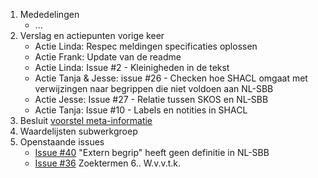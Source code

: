 1. Mededelingen
   - ...
2. Verslag en actiepunten vorige keer
   - Actie Linda: Respec meldingen specificaties oplossen
   - Actie Frank: Update van de readme
   - Actie Linda: Issue #2 - Kleinigheden in de tekst
   - Actie Tanja & Jesse: issue #26 - Checken hoe SHACL omgaat met verwijzingen naar begrippen die niet voldoen aan NL-SBB
   - Actie Jesse: Issue #27 - Relatie tussen SKOS en NL-SBB
   - Actie Tanja: Issue #10 - Labels en notities in SHACL
3. Besluit [voorstel meta-informatie](https://github.com/Geonovum/NL-SBB/blob/main/sessies/metadata/voorstel%20meta-informatie.md)
4. Waardelijsten subwerkgroep
5. Openstaande issues
    - [Issue #40](https://github.com/Geonovum/NL-SBB/issues/40) "Extern begrip" heeft geen definitie in NL-SBB
    - [Issue #36](https://github.com/Geonovum/NL-SBB/issues/36) Zoektermen
6.. W.v.v.t.k.
